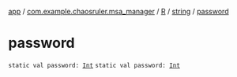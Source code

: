 [app](../../../index.md) / [com.example.chaosruler.msa_manager](../../index.md) / [R](../index.md) / [string](index.md) / [password](.)

# password

`static val password: `[`Int`](https://kotlinlang.org/api/latest/jvm/stdlib/kotlin/-int/index.html)
`static val password: `[`Int`](https://kotlinlang.org/api/latest/jvm/stdlib/kotlin/-int/index.html)
